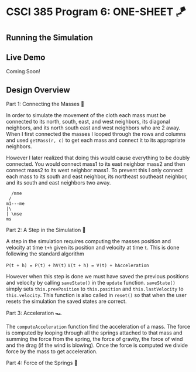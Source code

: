# CSCI 385 Program 6: ONE-SHEET :kite:

## Running the Simulation

## Live Demo

Coming Soon!

## Design Overview

Part 1: Connecting the Masses :handshake:

In order to simulate the movement of the cloth each mass must be connected to its north, south, east, and west neighbors, its diagonal neighbors, and its north south east and west neighbors who are 2 away. When I first connected the masses I looped through the rows and columns and used `getMass(r, c)` to get each mass and connect it to its appropriate neighbors.

However I later realized that doing this would cause everything to be doubly connected. You would connect mass1 to its east neighbor mass2 and then connect mass2 to its west neighbor mass1. To prevent this I only connect each mass to its south and east neighbor, its northeast southeast neighbor, and its south and east neighbors two away.

```
  /mne
 /
m1---me
|\
| \mse
ms
```

Part 2: A Step in the Simulation :footprints:

A step in the simulation requires computing the masses position and velocity at time `t+h` given its position and velocity at time `t`. This is done following the standard algorithm

`P(t + h) = P(t) + hV(t)`
`V(t + h) = V(t) + hAcceleration`

However when this step is done we must have saved the previous positions and velocity by calling `saveState()` in the `update` function. `saveState()` simply sets `this.prevPosition` to `this.position` and `this.lastVelocity` to `this.velocity`. This function is also called in `reset()` so that when the user resets the simulation the saved states are correct.

Part 3: Acceleration :racing_car:

The `computeAcceleration` function find the acceleration of a mass. The force is computed by looping through all the springs attached to that mass and summing the force from the spring, the force of gravity, the force of wind and the drag (if the wind is blowing). Once the force is computed we divide force by the mass to get acceleration.

Part 4: Force of the Springs :fishing_pole_and_fish:



